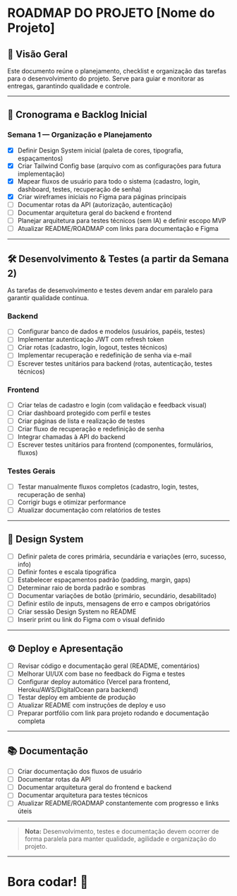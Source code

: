 # ROADMAP DO PROJETO [Nome do Projeto]

## 🚀 Visão Geral
Este documento reúne o planejamento, checklist e organização das tarefas para o desenvolvimento do projeto. Serve para guiar e monitorar as entregas, garantindo qualidade e controle.

---

## 📅 Cronograma e Backlog Inicial

### Semana 1 — Organização e Planejamento
- [X] Definir Design System inicial (paleta de cores, tipografia, espaçamentos)
- [X] Criar Tailwind Config base (arquivo com as configurações para futura implementação)
- [X] Mapear fluxos de usuário para todo o sistema (cadastro, login, dashboard, testes, recuperação de senha)
- [X] Criar wireframes iniciais no Figma para páginas principais
- [ ] Documentar rotas da API (autorização, autenticação)
- [ ] Documentar arquitetura geral do backend e frontend
- [ ] Planejar arquitetura para testes técnicos (sem IA) e definir escopo MVP
- [ ] Atualizar README/ROADMAP com links para documentação e Figma

---

## 🛠 Desenvolvimento & Testes (a partir da Semana 2)
As tarefas de desenvolvimento e testes devem andar em paralelo para garantir qualidade contínua.

### Backend
- [ ] Configurar banco de dados e modelos (usuários, papéis, testes)
- [ ] Implementar autenticação JWT com refresh token
- [ ] Criar rotas (cadastro, login, logout, testes técnicos)
- [ ] Implementar recuperação e redefinição de senha via e-mail
- [ ] Escrever testes unitários para backend (rotas, autenticação, testes técnicos)

### Frontend
- [ ] Criar telas de cadastro e login (com validação e feedback visual)
- [ ] Criar dashboard protegido com perfil e testes
- [ ] Criar páginas de lista e realização de testes
- [ ] Criar fluxo de recuperação e redefinição de senha
- [ ] Integrar chamadas à API do backend
- [ ] Escrever testes unitários para frontend (componentes, formulários, fluxos)

### Testes Gerais
- [ ] Testar manualmente fluxos completos (cadastro, login, testes, recuperação de senha)
- [ ] Corrigir bugs e otimizar performance
- [ ] Atualizar documentação com relatórios de testes

---

## 🎨 Design System
- [ ] Definir paleta de cores primária, secundária e variações (erro, sucesso, info)
- [ ] Definir fontes e escala tipográfica
- [ ] Estabelecer espaçamentos padrão (padding, margin, gaps)
- [ ] Determinar raio de borda padrão e sombras
- [ ] Documentar variações de botão (primário, secundário, desabilitado)
- [ ] Definir estilo de inputs, mensagens de erro e campos obrigatórios
- [ ] Criar sessão Design System no README
- [ ] Inserir print ou link do Figma com o visual definido

---

## ⚙️ Deploy e Apresentação
- [ ] Revisar código e documentação geral (README, comentários)
- [ ] Melhorar UI/UX com base no feedback do Figma e testes
- [ ] Configurar deploy automático (Vercel para frontend, Heroku/AWS/DigitalOcean para backend)
- [ ] Testar deploy em ambiente de produção
- [ ] Atualizar README com instruções de deploy e uso
- [ ] Preparar portfólio com link para projeto rodando e documentação completa

---

## 📚 Documentação
- [ ] Criar documentação dos fluxos de usuário
- [ ] Documentar rotas da API
- [ ] Documentar arquitetura geral do frontend e backend
- [ ] Documentar arquitetura para testes técnicos
- [ ] Atualizar README/ROADMAP constantemente com progresso e links úteis

---

> **Nota:** Desenvolvimento, testes e documentação devem ocorrer de forma paralela para manter qualidade, agilidade e organização do projeto.

---

# Bora codar! 🚀
